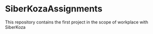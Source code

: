 # SiberKozaAssignments
This repository contains the first project in the scope of workplace with SiberKoza
